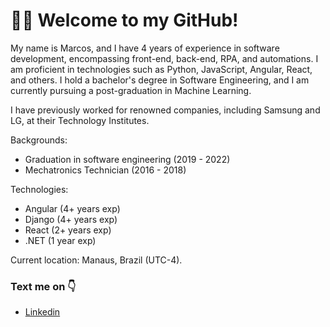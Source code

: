 # 🧑‍🚀  Welcome to my GitHub!

My name is Marcos, and I have 4 years of experience in software development, encompassing front-end, back-end, RPA, and automations. I am proficient in technologies such as Python, JavaScript, Angular, React, and others. I hold a bachelor's degree in Software Engineering, and I am currently pursuing a post-graduation in Machine Learning.

I have previously worked for renowned companies, including Samsung and LG, at their Technology Institutes.

Backgrounds:
- Graduation in software engineering (2019 - 2022)
- Mechatronics Technician (2016 - 2018)

Technologies:
- Angular (4+ years exp)
- Django (4+ years exp)
- React (2+ years exp)
- .NET (1 year exp)

Current location: Manaus, Brazil (UTC-4).

### Text me on 👇 

- [Linkedin](https://www.linkedin.com/in/marcos-vinicius-dev/)
